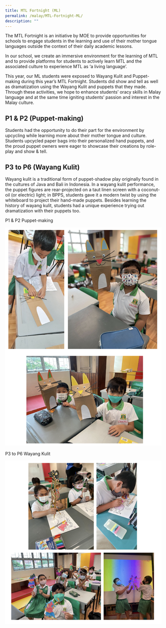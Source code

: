 ```yaml
---
title: MTL Fortnight (ML)
permalink: /malay/MTL-Fortnight-ML/
description: ""
---
```

The MTL Fortnight is an initiative by MOE to provide opportunities for schools to engage students in the learning and use of their mother tongue languages outside the context of their daily academic lessons.

  

In our school, we create an immersive environment for the learning of MTL and to provide platforms for students to actively learn MTL and the associated culture to experience MTL as ‘a living language’.

  

This year, our ML students were exposed to Wayang Kulit and Puppet-making during this year’s MTL Fortnight. Students did show and tell as well as dramatization using the Wayang Kulit and puppets that they made. Through these activities, we hope to enhance students’ oracy skills in Malay language and at the same time igniting students’ passion and interest in the Malay culture.

  

P1 & P2 (Puppet-making)
-----------------------

Students had the opportunity to do their part for the environment by upcycling while learning more about their mother tongue and culture. Students upcycled paper bags into their personalized hand puppets, and the proud puppet owners were eager to showcase their creations by role-play and show & tell.

  

P3 to P6 (Wayang Kulit)
-----------------------

Wayang kulit is a traditional form of puppet-shadow play originally found in the cultures of Java and Bali in Indonesia. In a wayang kulit performance, the puppet figures are rear-projected on a taut linen screen with a coconut-oil (or electric) light; in BPPS, students gave it a modern twist by using the whiteboard to project their hand-made puppets. Besides learning the history of wayang kulit, students had a unique experience trying out dramatization with their puppets too.

  

P1 & P2 Puppet-making

![](/images/mtl.png)

P3 to P6 Wayang Kulit

![](/images/mtl2.png)